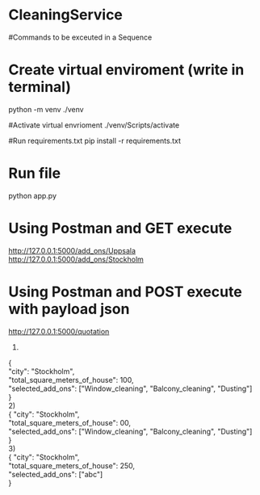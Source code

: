 # CleaningService

#Commands to be exceuted in a Sequence

# Create virtual enviroment (write in terminal)
python -m venv ./venv

#Activate virtual envrioment
./venv/Scripts/activate

#Run requirements.txt
pip install -r requirements.txt 

# Run file
python app.py

# Using Postman and GET execute
http://127.0.0.1:5000/add_ons/Uppsala   <br/>
http://127.0.0.1:5000/add_ons/Stockholm

# Using Postman and POST execute with payload json
http://127.0.0.1:5000/quotation  <br/>
1) <br/>
{ <br/>
    "city": "Stockholm", <br/>
    "total_square_meters_of_house": 100, <br/>
    "selected_add_ons": ["Window_cleaning", "Balcony_cleaning", "Dusting"] <br/>
} <br/>
2) <br/>
{
    "city": "Stockholm", <br/>
    "total_square_meters_of_house": 00, <br/>
    "selected_add_ons": ["Window_cleaning", "Balcony_cleaning", "Dusting"] <br/>
} <br/>
3) <br/>
{
    "city": "Stockholm", <br/>
    "total_square_meters_of_house": 250, <br/>
    "selected_add_ons": ["abc"] <br/>
} <br/>


